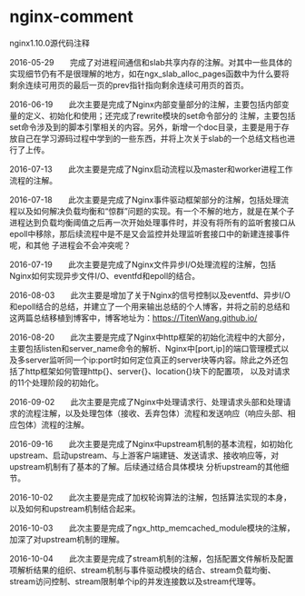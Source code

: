 # nginx-comment
nginx1.10.0源代码注释

2016-05-29　　完成了对进程间通信和slab共享内存的注解。对其中一些具体的实现细节仍有不是很理解的地方，如在ngx_slab_alloc_pages函数中为什么要将剩余连续可用页的最后一页的prev指针指向剩余连续可用页的首页。

2016-06-19　　此次主要是完成了Nginx内部变量部分的注解，主要包括内部变量的定义、初始化和使用；还完成了rewrite模块的set命令部分的 注解，主要包括set命令涉及到的脚本引擎相关的内容。另外，新增一个doc目录，主要是用于存放自己在学习源码过程中学到的一些东西，并将上次关于slab的一个总结文档也进行了上传。

2016-07-13　　此次主要是完成了Nginx启动流程以及master和worker进程工作流程的注解。

2016-07-18　　此次主要是完成了Nginx事件驱动框架部分的注解，包括处理流程以及如何解决负载均衡和“惊群”问题的实现。有一个不解的地方，就是在某个子进程达到负载均衡阈值之后再一次开始处理事件时，并没有将所有的监听套接口从epoll中移除，那后续流程中是不是又会监控并处理监听套接口中的新建连接事件呢，和其他
子进程会不会冲突呢？

2016-07-19　　此次主要是完成了Nginx文件异步I/O处理流程的注解，包括Nginx如何实现异步文件I/O、eventfd和epoll的结合。

2016-08-03　　此次主要是增加了关于Nginx的信号控制以及eventfd、异步I/O和epoll结合的总结，并建立了一个用来输出总结的个人博客，并将之前的总结和这两篇总结移植到博客中，博客地址为：https://TitenWang.github.io/

2016-08-20　　此次主要是完成了Nginx中http框架的初始化流程中的大部分，主要包括listen和server_name命令的解析、Nginx中[port,ip]的端口管理模式以及多server监听同一个ip:port时如何定位真正的server块等内容。除此之外还包括了http框架如何管理http{}、server{}、location{}块下的配置项，
以及对请求的11个处理阶段的初始化。

2016-09-02　　此次主要是完成了Nginx中处理请求行、处理请求头部和处理请求的流程注解，以及处理包体（接收、丢弃包体）流程和发送响应（响应头部、相应包体）流程的注解。

2016-09-16　　此次主要是完成了Nginx中upstream机制的基本流程，如初始化upstream、启动upstream、与上游客户端建链、发送请求、接收响应等，对upstream机制有了基本的了解。后续通过结合具体模块
分析upstream的其他细节。

2016-10-02　　此次主要是完成了加权轮询算法的注解，包括算法实现的本身，以及如何和upstream机制结合起来。

2016-10-03　　此次主要是完成了ngx_http_memcached_module模块的注解，加深了对upstream机制的理解。

2016-10-04　　此次主要是完成了stream机制的注解，包括配置文件解析及配置项解析结果的组织、stream机制与事件驱动模块的结合、stream负载均衡、stream访问控制、stream限制单个ip的并发连接数以及stream代理等。